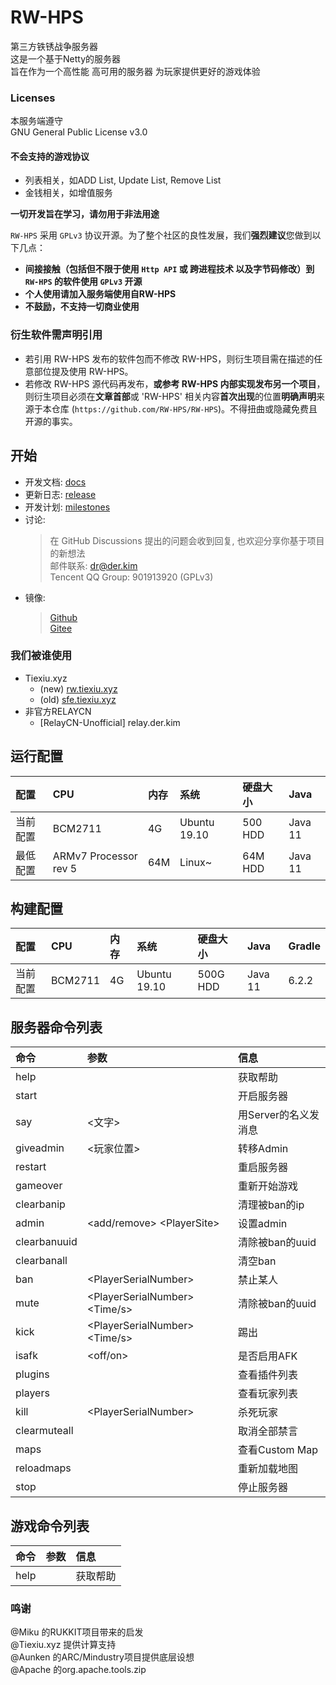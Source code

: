 # RW-HPS  
第三方铁锈战争服务器  
这是一个基于Netty的服务器  
旨在作为一个高性能 高可用的服务器 为玩家提供更好的游戏体验

### Licenses
本服务端遵守  
GNU General Public License v3.0

#### 不会支持的游戏协议
- 列表相关，如ADD List, Update List, Remove List  
- 金钱相关，如增值服务    

**一切开发旨在学习，请勿用于非法用途**  

`RW-HPS` 采用 `GPLv3` 协议开源。为了整个社区的良性发展，我们**强烈建议**您做到以下几点：

- **间接接触（包括但不限于使用 `Http API` 或 跨进程技术 以及字节码修改）到 `RW-HPS` 的软件使用 `GPLv3` 开源**
- **个人使用请加入服务端使用自RW-HPS**
- **不鼓励，不支持一切商业使用**

### 衍生软件需声明引用

- 若引用 RW-HPS 发布的软件包而不修改 RW-HPS，则衍生项目需在描述的任意部位提及使用 RW-HPS。
- 若修改 RW-HPS 源代码再发布，**或参考 RW-HPS 内部实现发布另一个项目**，则衍生项目必须在**文章首部**或 'RW-HPS' 相关内容**首次出现**的位置**明确声明**来源于本仓库 (`https://github.com/RW-HPS/RW-HPS`)。不得扭曲或隐藏免费且开源的事实。

## 开始
- 开发文档: [docs](https://github.com/RW-HPS/RW-HPS/wiki)
- 更新日志: [release](https://github.com/RW-HPS/RW-HPS/releases)
- 开发计划: [milestones](https://github.com/RW-HPS/RW-HPS/milestones)
- 讨论:
  > 在 GitHub Discussions 提出的问题会收到回复, 也欢迎分享你基于项目的新想法  
  > 邮件联系: dr@der.kim  
  > Tencent QQ Group: 901913920 (GPLv3)  
- 镜像:
  > [Github](https://github.com/RW-HPS/RW-HPS)  
  > [Gitee](https://gitee.com/derdct/RW-HPS)  

### 我们被谁使用
- Tiexiu.xyz
    - (new) [rw.tiexiu.xyz](https://rw.tiexiu.xyz)  
    - (old) [sfe.tiexiu.xyz](https://sfe.tiexiu.xyz)  
- 非官方RELAYCN
    - [RelayCN-Unofficial] relay.der.kim

## 运行配置

| 配置 		| CPU             | 内存 	| 系统 			| 硬盘大小 	| Java      |
|:--- 		|:---             |:---     |:---           |:---       |:---       |
| 当前配置 	| BCM2711         | 4G      | Ubuntu 19.10  | 500 HDD  | Java 11   |
| 最低配置 	| ARMv7 Processor rev 5  | 64M      | Linux~  | 64M HDD  | Java 11   |

## 构建配置

| 配置 		| CPU             | 内存 	| 系统 			| 硬盘大小 	| Java      | Gradle    |
|:--- 		|:---             |:--- 	|:--- 			|:---      	|:---       |:---       |
| 当前配置 	| BCM2711         | 4G 		| Ubuntu 19.10 	| 500G HDD 	| Java 11    | 6.2.2     |

## 服务器命令列表
| 命令 					 | 参数 																						 | 信息 									 |
|:--- 					 |:--- 																						 |:--- 									 |
| help 		              |                                                  										 | 获取帮助 		 |
| start                  |                                                  										 | 开启服务器 						 |
| say 		            | &lt;文字&gt;                                                  								| 用Server的名义发消息 				 |
| giveadmin              | &lt;玩家位置&gt; 																            | 转移Admin       		         |
| restart 			      | 																						| 重启服务器 				  |
| gameover 				 |  	                                                                                    | 重新开始游戏               				 |
| clearbanip          		 |                                                  										 | 清理被ban的ip               	 |
| admin          		 |&lt;add/remove&gt; &lt;PlayerSite&gt;                                                  										 | 设置admin               			 |
| clearbanuuid          		 |                               	   											 | 清除被ban的uuid               			 |
| clearbanall          		 |                               	   											 | 清空ban               			 |
| ban          		 | &lt;PlayerSerialNumber&gt;                                 	   											 | 禁止某人               			 |
| mute          		 |  &lt;PlayerSerialNumber&gt;  &lt;Time/s&gt;                             	   											 | 清除被ban的uuid               			 |
| kick          		 |  &lt;PlayerSerialNumber&gt;  &lt;Time/s&gt;                             	   											 | 踢出               			 |
| isafk          		 |  &lt;off/on&gt;                             	   											 | 是否启用AFK               			 |
| plugins          		 |                               	   											 | 查看插件列表               			 |
| players          		 |                               	   											 | 查看玩家列表               			 |
| kill          		 | &lt;PlayerSerialNumber&gt;                              	   											 | 杀死玩家               			 |
| clearmuteall          		 |                               	   											 | 取消全部禁言               			 |
| maps          		 |                               	   											 | 查看Custom Map               			 |
| reloadmaps          		 |                               	   											 | 重新加载地图               			 |
| stop          		 |                               	   											 | 停止服务器               			 |


## 游戏命令列表

| 命令 			| 参数 												 | 信息 										 |
|:---           |:--- 												 |:--- 										 |
| help      |   | 获取帮助 									 |

### 鸣谢  
@Miku 的RUKKIT项目带来的启发  
@Tiexiu.xyz 提供计算支持  
@Aunken 的ARC/Mindustry项目提供底层设想  
@Apache 的org.apache.tools.zip
